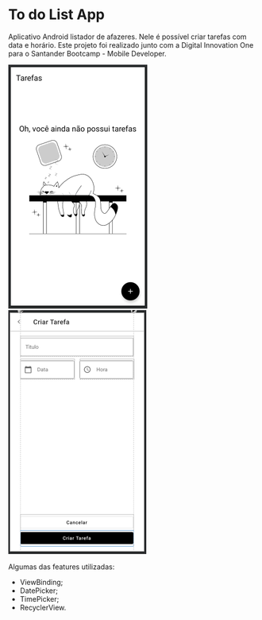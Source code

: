 # To do List App
Aplicativo Android listador de afazeres. Nele é possível criar tarefas com data e horário. Este projeto foi realizado junto com a Digital Innovation One para o Santander Bootcamp - Mobile Developer.

![img1](https://github.com/otavio-n/To-do-List/raw/master/img/img1.PNG)![img2](https://github.com/otavio-n/To-do-List/raw/master/img/img2.PNG)

Algumas das features utilizadas:
- ViewBinding;
- DatePicker;
- TimePicker;
- RecyclerView.
